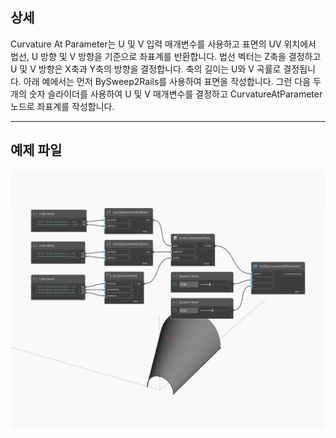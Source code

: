 ## 상세
Curvature At Parameter는 U 및 V 입력 매개변수를 사용하고 표면의 UV 위치에서 법선, U 방향 및 V 방향을 기준으로 좌표계를 반환합니다. 법선 벡터는 Z축을 결정하고 U 및 V 방향은 X축과 Y축의 방향을 결정합니다. 축의 길이는 U와 V 곡률로 결정됩니다. 아래 예에서는 먼저 BySweep2Rails를 사용하여 표면을 작성합니다. 그런 다음 두 개의 숫자 슬라이더를 사용하여 U 및 V 매개변수를 결정하고 CurvatureAtParameter 노드로 좌표계를 작성합니다.
___
## 예제 파일

![CurvatureAtParameter](./Autodesk.DesignScript.Geometry.Surface.CurvatureAtParameter_img.jpg)

